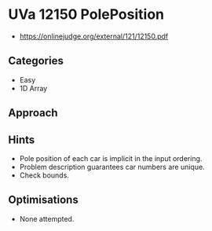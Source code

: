 # UVa 12150 PolePosition

   * https://onlinejudge.org/external/121/12150.pdf

## Categories

   * Easy
   * 1D Array

## Approach

## Hints

   * Pole position of each car is implicit in the input ordering.
   * Problem description guarantees car numbers are unique.
   * Check bounds.

## Optimisations

   * None attempted.
